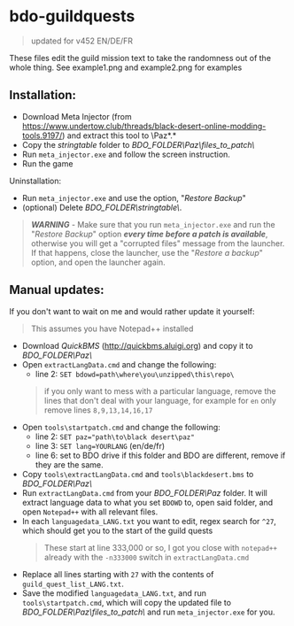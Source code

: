 # bdo-guildquests
> updated for v452 EN/DE/FR

These files edit the guild mission text to take the randomness out of the whole thing. See example1.png and example2.png for examples

## Installation:
- Download Meta Injector (from https://www.undertow.club/threads/black-desert-online-modding-tools.9197/) and extract this tool to <game folder>\Paz\*.*
- Copy the *stringtable* folder to *BDO_FOLDER\\Paz\\files_to_patch\\*
- Run `meta_injector.exe` and follow the screen instruction.
- Run the game

Uninstallation:
- Run `meta_injector.exe` and use the  option, "*Restore Backup*"
- (optional) Delete *BDO_FOLDER\\stringtable\\*.

> ***WARNING*** -  Make sure that you run `meta_injector.exe` and run the "*Restore Backup*" option ***every time before a patch is available***, otherwise you will get a "corrupted files" message from the launcher.
If that happens, close the launcher, use the "*Restore a backup*" option, and open the launcher again.

## Manual updates:

If you don't want to wait on me and would rather update it yourself:
>This assumes you have Notepad++ installed
- Download *QuickBMS* (http://quickbms.aluigi.org) and copy it to *BDO_FOLDER\\Paz\\*
- Open `extractLangData.cmd` and change the following:
  - line 2: `SET bdowd=path\where\you\unzipped\this\repo\ `
  > if you only want to mess with a particular language, remove the lines that don't deal with your language, for example for `en` only remove lines `8,9,13,14,16,17`
- Open `tools\startpatch.cmd` and change the following:
  - line 2: `SET paz="path\to\black desert\paz"`
  - line 3: `SET lang=YOURLANG` (en/de/fr)
  - line 6: set to BDO drive if this folder and BDO are different, remove if they are the same.
- Copy `tools\extractLangData.cmd` and `tools\blackdesert.bms` to *BDO_FOLDER\\Paz\\*
- Run `extractLangData.cmd` from your *BDO_FOLDER\Paz* folder. It will extract language data to what you set `BDOWD` to, open said folder, and open `Notepad++` with all relevant files.
- In each `languagedata_LANG.txt` you want to edit, regex search for `^27`, which should get you to the start of the guild quests
  > These start at line 333,000 or so, I got you close with `notepad++` already with the `-n333000` switch in `extractLangData.cmd`
- Replace all lines starting with `27` with the contents of `guild_quest_list_LANG.txt`.
- Save the modified `languagedata_LANG.txt`, and run `tools\startpatch.cmd`, which will copy the updated file to *BDO_FOLDER\\Paz\\files_to_patch\\* and run `meta_injector.exe` for you.